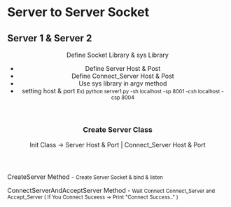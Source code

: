 # Server to Server Socket 

<h2>Server 1 & Server 2 </h2>
<header class="header">
    <p>Define Socket Library & sys Library</p>
    <ul>
        <li>Define Server Host & Post</li>
        <li>Define Connect_Server Host & Post</li>
        <li>Use sys library in argv method </li>
        <li>setting host & port <small>Ex) python server1.py -sh localhost -sp 8001 -csh localhost -csp 8004</small></li>
    </ul>

</header>
<div class="main">
    <header class="main_header">
        <h3>Create Server Class</h3>
        <p>Init Class -> Server Host & Port | Connect_Server Host & Port</p>
    </header>
    <div>
        <p>CreateServer Method -  <small> Create Server Socket & bind & listen </small></p>
        <p>ConnectServerAndAcceptServer Method -  <small> Wait Connect Connect_Server and Accept_Server ( If You Connect Suceess -> Print "Connect Success.." ) </small></p>
    </div>
</div>
